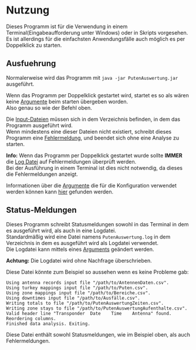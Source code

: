 # Nutzung
Dieses Programm ist für die Verwendung in einem Terminal(Eingabeaufforderung unter Windows) oder in Skripts vorgesehen.  
Es ist allerdings für die einfachsten Anwendungsfälle auch möglich es per Doppelklick zu starten.

## Ausfuehrung
Normalerweise wird das Programm mit `java -jar PutenAuswertung.jar` ausgeführt.

Wenn das Programm per Doppelklick gestartet wird, startet es so als wären keine [Argumente](arguments.md) beim starten übergeben worden.  
Also genau so wie der Befehl oben.

Die [Input-Dateien](input.md) müssen sich in dem Verzeichnis befinden, in dem das Programm ausgeführt wird.  
Wenn mindestens eine dieser Dateien nicht existiert, schreibt dieses Programm eine [Fehlermeldung](#status-meldungen "Status-Meldungen"), und beendet sich ohne eine Analyse zu starten.

**Info:** Wenn das Programm per Doppelklick gestartet wurde sollte **IMMER** die [Log Datei](#status-meldungen "Status-Meldungen") auf Fehlermeldungen überprüft werden.  
Bei der Ausführung in einem Terminal ist dies nicht notwendig, da dieses die Fehlermeldungen anzeigt.

Informationen über die [Argumente](arguments.md) die für die Konfiguration verwendet werden können kann [hier](arguments.md) gefunden werden.

## Status-Meldungen
Dieses Programm schreibt Statusmeldungen sowohl in das Terminal in dem es ausgeführt wird, als auch in eine Logdatei.  
Standardmäßig wird eine Datei namens `PutenAuswertung.log` in dem Verzeichnis in dem es ausgeführt wird als Logdatei verwendet.  
Die Logdatei kann mittels eines [Arguments](arguments.md) geändert werden.

**Achtung:** Die Logdatei wird ohne Nachfrage überschrieben.

Diese Datei könnte zum Beispiel so aussehen wenn es keine Probleme gab:

```
Using antenna records input file "/path/to/AntennenDaten.csv".
Using turkey mappings input file "/path/to/Puten.csv".
Using zone mappings input file "/path/to/Bereiche.csv".
Using downtimes input file "/path/to/Ausfälle.csv".
Writing totals to file "/path/to/PutenAuswertungZeiten.csv".
Writing zone stays to file "/path/to/PutenAuswertungAufenthalte.csv".
Valid header line "Transponder  Date    Time    Antenna" found. Reordering columns.
Finished data analysis. Exiting.
```

Diese Datei enthält sowohl Statusmeldungen, wie im Beispiel oben, als auch Fehlermeldungen.
